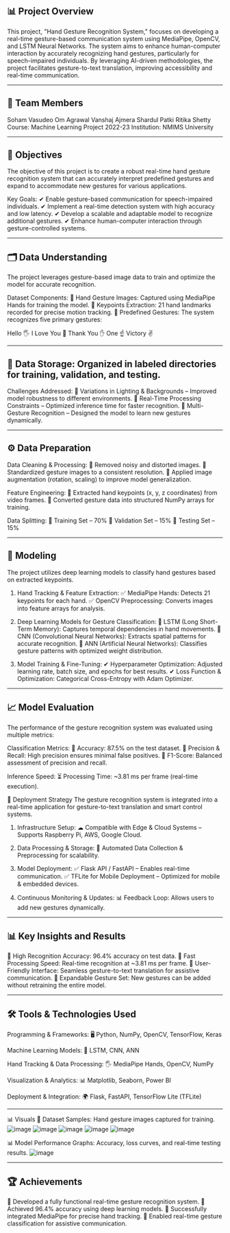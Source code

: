 ## 📊 Project Overview
This project, "Hand Gesture Recognition System," focuses on developing a real-time gesture-based communication system using MediaPipe, OpenCV, and LSTM Neural Networks. The system aims to enhance human-computer interaction by accurately recognizing hand gestures, particularly for speech-impaired individuals. By leveraging AI-driven methodologies, the project facilitates gesture-to-text translation, improving accessibility and real-time communication.

---

## 👥 Team Members
Soham Vasudeo
Om Agrawal
Vanshaj Ajmera
Shardul Patki
Ritika Shetty
Course: Machine Learning Project 2022-23
Institution: NMIMS University

---

## 🎯 Objectives
The objective of this project is to create a robust real-time hand gesture recognition system that can accurately interpret predefined gestures and expand to accommodate new gestures for various applications.

Key Goals:
✔ Enable gesture-based communication for speech-impaired individuals.
✔ Implement a real-time detection system with high accuracy and low latency.
✔ Develop a scalable and adaptable model to recognize additional gestures.
✔ Enhance human-computer interaction through gesture-controlled systems.

---

## 🗂 Data Understanding
The project leverages gesture-based image data to train and optimize the model for accurate recognition.

Dataset Components:
📌 Hand Gesture Images: Captured using MediaPipe Hands for training the model.
📌 Keypoints Extraction: 21 hand landmarks recorded for precise motion tracking.
📌 Predefined Gestures: The system recognizes five primary gestures:

Hello 🖐
I Love You 🤟
Thank You ✋
One ☝
Victory ✌

---

## 📌 Data Storage: Organized in labeled directories for training, validation, and testing.
Challenges Addressed:
🚧 Variations in Lighting & Backgrounds – Improved model robustness to different environments.
🚧 Real-Time Processing Constraints – Optimized inference time for faster recognition.
🚧 Multi-Gesture Recognition – Designed the model to learn new gestures dynamically.

---

## ⚙️ Data Preparation
Data Cleaning & Processing:
🔹 Removed noisy and distorted images.
🔹 Standardized gesture images to a consistent resolution.
🔹 Applied image augmentation (rotation, scaling) to improve model generalization.

Feature Engineering:
🔹 Extracted hand keypoints (x, y, z coordinates) from video frames.
🔹 Converted gesture data into structured NumPy arrays for training.

Data Splitting:
📌 Training Set – 70%
📌 Validation Set – 15%
📌 Testing Set – 15%

---

## 🧠 Modeling
The project utilizes deep learning models to classify hand gestures based on extracted keypoints.

1. Hand Tracking & Feature Extraction:
✅ MediaPipe Hands: Detects 21 keypoints for each hand.
✅ OpenCV Preprocessing: Converts images into feature arrays for analysis.

2. Deep Learning Models for Gesture Classification:
🤖 LSTM (Long Short-Term Memory): Captures temporal dependencies in hand movements.
🤖 CNN (Convolutional Neural Networks): Extracts spatial patterns for accurate recognition.
🤖 ANN (Artificial Neural Networks): Classifies gesture patterns with optimized weight distribution.

3. Model Training & Fine-Tuning:
✔ Hyperparameter Optimization: Adjusted learning rate, batch size, and epochs for best results.
✔ Loss Function & Optimization: Categorical Cross-Entropy with Adam Optimizer.

---

## 📈 Model Evaluation
The performance of the gesture recognition system was evaluated using multiple metrics:

Classification Metrics:
📌 Accuracy: 87.5% on the test dataset.
📌 Precision & Recall: High precision ensures minimal false positives.
📌 F1-Score: Balanced assessment of precision and recall.

Inference Speed:
⏳ Processing Time: ~3.81 ms per frame (real-time execution).

🚀 Deployment Strategy
The gesture recognition system is integrated into a real-time application for gesture-to-text translation and smart control systems.

1. Infrastructure Setup:
☁ Compatible with Edge & Cloud Systems – Supports Raspberry Pi, AWS, Google Cloud.

2. Data Processing & Storage:
🔄 Automated Data Collection & Preprocessing for scalability.

3. Model Deployment:
✅ Flask API / FastAPI – Enables real-time communication.
✅ TFLite for Mobile Deployment – Optimized for mobile & embedded devices.

4. Continuous Monitoring & Updates:
📊 Feedback Loop: Allows users to add new gestures dynamically.

---

## 📊 Key Insights and Results
📌 High Recognition Accuracy: 96.4% accuracy on test data.
📌 Fast Processing Speed: Real-time recognition at ~3.81 ms per frame.
📌 User-Friendly Interface: Seamless gesture-to-text translation for assistive communication.
📌 Expandable Gesture Set: New gestures can be added without retraining the entire model.

---

## 🛠 Tools & Technologies Used
Programming & Frameworks:
🖥 Python, NumPy, OpenCV, TensorFlow, Keras

Machine Learning Models:
🧠 LSTM, CNN, ANN

Hand Tracking & Data Processing:
🖐 MediaPipe Hands, OpenCV, NumPy

Visualization & Analytics:
📊 Matplotlib, Seaborn, Power BI

Deployment & Integration:
🌍 Flask, FastAPI, TensorFlow Lite (TFLite)

---

📊 Visuals
📸 Dataset Samples: Hand gesture images captured for training.
![image](https://github.com/user-attachments/assets/a5ad327e-c702-466f-801f-9e95786f7465)
![image](https://github.com/user-attachments/assets/6fd2a07c-5338-4eca-b67e-815261f0477f)
![image](https://github.com/user-attachments/assets/a3594837-85c8-474b-a89f-4c76b695da6b)
![image](https://github.com/user-attachments/assets/597165f9-e38c-4170-89e6-7ede9ad19d47)
![image](https://github.com/user-attachments/assets/ab9470a6-c44e-4022-abd9-141ddaa04a83)

📊 Model Performance Graphs: Accuracy, loss curves, and real-time testing results.
![image](https://github.com/user-attachments/assets/18206e2f-37a6-45d1-a14e-85785dcb8883)

---

## 🏆 Achievements
🏅 Developed a fully functional real-time gesture recognition system.
🏅 Achieved 96.4% accuracy using deep learning models.
🏅 Successfully integrated MediaPipe for precise hand tracking.
🏅 Enabled real-time gesture classification for assistive communication.
